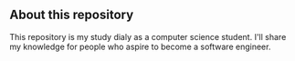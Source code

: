 ## About this repository

This repository is my study dialy as a computer science student.
I'll share my knowledge for people who aspire to become a software engineer.
